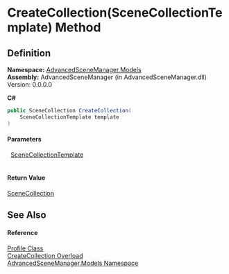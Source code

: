 # CreateCollection(SceneCollectionTemplate) Method




## Definition
**Namespace:** <a href="N_AdvancedSceneManager_Models">AdvancedSceneManager.Models</a>  
**Assembly:** AdvancedSceneManager (in AdvancedSceneManager.dll) Version: 0.0.0.0

**C#**
``` C#
public SceneCollection CreateCollection(
	SceneCollectionTemplate template
)
```



#### Parameters
<dl><dt>  <a href="T_AdvancedSceneManager_Models_Utility_SceneCollectionTemplate">SceneCollectionTemplate</a></dt><dd> </dd></dl>

#### Return Value
<a href="T_AdvancedSceneManager_Models_SceneCollection">SceneCollection</a>

## See Also


#### Reference
<a href="T_AdvancedSceneManager_Models_Profile">Profile Class</a>  
<a href="Overload_AdvancedSceneManager_Models_Profile_CreateCollection">CreateCollection Overload</a>  
<a href="N_AdvancedSceneManager_Models">AdvancedSceneManager.Models Namespace</a>  

